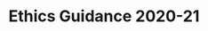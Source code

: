---
title: Ethics Guidance 2020-21
summary: 
tags:
- PGR Documents
date: 

# Optional external URL for project (replaces project detail page).
external_link: "https://uob.sharepoint.com/sites/geog-sci-files/Units%20and%20Assessments/Forms/AllItems.aspx?id=%2Fsites%2Fgeog%2Dsci%2Dfiles%2FUnits%20and%20Assessments%2FEthics%2FEthics%20guidance%20and%20forms%2F2020%2D21%20Ethics%20Guidance&p=true&originalPath=aHR0cHM6Ly91b2Iuc2hhcmVwb2ludC5jb20vOmY6L3MvZ2VvZy1zY2ktZmlsZXMvRXNyTWFSWXk3QU5DbTNqalJpSURKS1FCQ1pDTml6STZ0RVpuMDVSS3JKR1Z3QT9ydGltZT1IamtmeGw1XzJVZw"

image:
  caption: 
  focal_point: Smart

links:

url_code: ""
url_pdf: ""
url_slides: ""
url_video: ""

# Slides (optional).
#   Associate this project with Markdown slides.
#   Simply enter your slide deck's filename without extension.
#   E.g. `slides = "example-slides"` references `content/slides/example-slides.md`.
#   Otherwise, set `slides = ""`.
slides: 
---